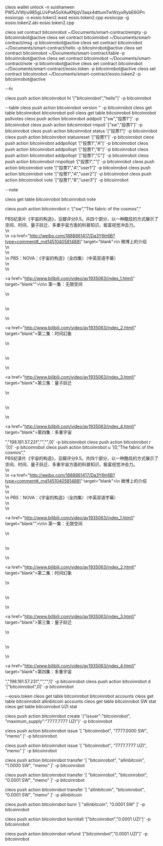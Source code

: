cleos wallet unlock -n suishanwen
PW5JVWjru985gLUvPoA5oXAuKNjqV3aqx4dttumTwWzyxRybE6GPn
eosiocpp -o eosio.token2.wast eosio.token2.cpp
eosiocpp -g eosio.token2.abi eosio.token2.cpp


cleos set contract bitcoinrobot ~/Documents/smart-contract/empty -p bitcoinrobot@active
cleos set contract bitcoinrobot ~/Documents/smart-contract/msg -p bitcoinrobot@active
cleos set contract bitcoinrobot ~/Documents/smart-contract/hello -p bitcoinrobot@active
cleos set contract bitcoinrobot ~/Documents/smart-contract/table -p bitcoinrobot@active
cleos set contract bitcoinrobot ~/Documents/smart-contract/note -p bitcoinrobot@active
cleos set contract bitcoinrobot ~/Documents/smart-contract/eosio.token -p bitcoinrobot@active
cleos set contract bitcoinrobot ~/Documents/smart-contract/eosio.token2 -p bitcoinrobot@active


--hi

cleos push action bitcoinrobot hi '["bitcoinrobot","hello"]' -p bitcoinrobot

--table
cleos push action bitcoinrobot version '' -p bitcoinrobot
cleos get table bitcoinrobot bitcoinrobot poll
cleos get table bitcoinrobot bitcoinrobot pollvotes
cleos push action bitcoinrobot addpoll '["sw","投票1"]' -p bitcoinrobot
cleos push action bitcoinrobot rmpoll '["sw","投票1"]' -p bitcoinrobot
cleos push action bitcoinrobot status '["投票1"]' -p bitcoinrobot
cleos push action bitcoinrobot statusreset '["投票1"]' -p bitcoinrobot
cleos push action bitcoinrobot addpollopt '["投票1","A"]' -p bitcoinrobot
cleos push action bitcoinrobot addpollopt '["投票1","B"]' -p bitcoinrobot
cleos push action bitcoinrobot addpollopt '["投票1","C"]' -p bitcoinrobot
cleos push action bitcoinrobot rmpollopt '["投票1",""]' -p bitcoinrobot
cleos push action bitcoinrobot vote '["投票1","A","user1"]' -p bitcoinrobot
cleos push action bitcoinrobot vote '["投票1","A","user2"]' -p bitcoinrobot
cleos push action bitcoinrobot vote '["投票1","B","user3"]' -p bitcoinrobot

--note

cleos get table bitcoinrobot bitcoinrobot note

cleos push action bitcoinrobot c '["sw","The fabric of the cosmos","<div>PBS纪录片《宇宙的构造》，豆瓣评分9.5。共四个部分，以一种酷炫的方式展示了空间、时间、量子跃迁、多重宇宙方面的科普知识，极富视觉冲击力。<br>\n    <br>\n    <a href=\"http://weibo.com/1888861417/Da3Y6tr6B?type=comment#_rnd1451040581488\" target=\"blank\">\n        微博上的介绍</a><br>\n    <br>\n    <br>\n    PBS：NOVA：《宇宙的构造》（全四集）（中英双语字幕）<br>\n    <br>\n    <p><a href=\"http://www.bilibili.com/video/av1935063/index_1.html\" target=\"blank\"\">\n\n        第一集：无限空间</a>&nbsp;</p>\n    <p><br>\n    </p>\n    <p><a href=\"http://www.bilibili.com/video/av1935063/index_2.html\" target=\"blank\">第二集：时间幻象</a> &nbsp;</p>\n    <p><br>\n    </p>\n    <p><a href=\"http://www.bilibili.com/video/av1935063/index_3.html\" target=\"blank\">第三集：量子跃迁</a> &nbsp;</p>\n    <p><br>\n    </p>\n    <p><a href=\"http://www.bilibili.com/video/av1935063/index_4.html\" target=\"blank\">第四集：多重宇宙&nbsp;</a></p></div>","198.181.57.231","","",0]' -p bitcoinrobot
cleos push action bitcoinrobot r '[0]' -p bitcoinrobot
cleos push action bitcoinrobot u '[0,"The fabric of the cosmos","<div>PBS纪录片《宇宙的构造》，豆瓣评分9.5。共四个部分，以一种酷炫的方式展示了空间、时间、量子跃迁、多重宇宙方面的科普知识，极富视觉冲击力。<br>\n    <br>\n    <a href=\"http://weibo.com/1888861417/Da3Y6tr6B?type=comment#_rnd1451040581488\" target=\"blank\">\n        微博上的介绍</a><br>\n    <br>\n    <br>\n    PBS：NOVA：《宇宙的构造》（全四集）（中英双语字幕）<br>\n    <br>\n    <p><a href=\"http://www.bilibili.com/video/av1935063/index_1.html\" target=\"blank\"\">\n\n        第一集：无限空间</a>&nbsp;</p>\n    <p><br>\n    </p>\n    <p><a href=\"http://www.bilibili.com/video/av1935063/index_2.html\" target=\"blank\">第二集：时间幻象</a> &nbsp;</p>\n    <p><br>\n    </p>\n    <p><a href=\"http://www.bilibili.com/video/av1935063/index_3.html\" target=\"blank\">第三集：量子跃迁</a> &nbsp;</p>\n    <p><br>\n    </p>\n    <p><a href=\"http://www.bilibili.com/video/av1935063/index_4.html\" target=\"blank\">第四集：多重宇宙&nbsp;</a></p></div>","198.181.57.231","","",1]' -p bitcoinrobot
cleos push action bitcoinrobot d '["bitcoinrobot",0]' -p bitcoinrobot


--eosio.token
cleos get table bitcoinrobot bitcoinrobot accounts
cleos get table bitcoinrobot allinbitcoin accounts
cleos get table bitcoinrobot SW stat
cleos get table bitcoinrobot UZI stat



cleos push action bitcoinrobot  create '{"issuer":"bitcoinrobot", "maximum_supply":"7777.7777 UZI"}' -p bitcoinrobot

cleos push action bitcoinrobot   issue  '[ "bitcoinrobot", "7777.0000 SW", "memo"  ]' -p bitcoinrobot

cleos push action bitcoinrobot   issue  '[ "bitcoinrobot", "7777.7777 UZI", "memo"  ]' -p bitcoinrobot

cleos push action bitcoinrobot transfer '[ "bitcoinrobot", "allinbitcoin", "1.0000 SW", "memo"  ]'  -p bitcoinrobot

cleos push action bitcoinrobot transfer '[ "bitcoinrobot", "bitcoinrobot", "0.0001 SW", "memo"  ]'  -p bitcoinrobot


cleos push action bitcoinrobot transfer '[ "allinbitcoin", "bitcoinrobot", "0.0001 SW", "memo"  ]'  -p allinbitcoin

cleos push action bitcoinrobot burn '[ "allinbitcoin", "0.0001 SW" ]'  -p bitcoinrobot

cleos push action bitcoinrobot burnitall '["bitcoinrobot","0.0001 UZI"]'  -p bitcoinrobot

cleos push action bitcoinrobot refund '["bitcoinrobot","0.0001 UZI"]'  -p bitcoinrobot